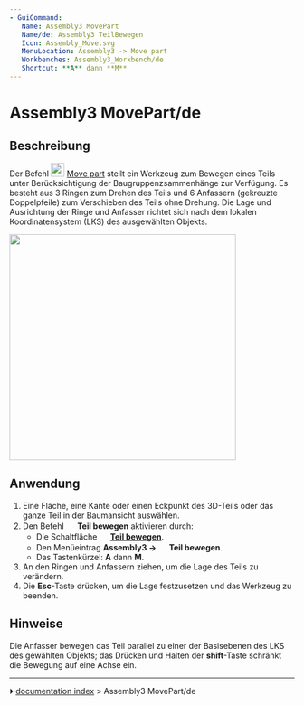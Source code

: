 ```yaml
---
- GuiCommand:
   Name: Assembly3 MovePart
   Name/de: Assembly3 TeilBewegen
   Icon: Assembly_Move.svg
   MenuLocation: Assembly3 -> Move part
   Workbenches: Assembly3_Workbench/de
   Shortcut: **A** dann **M**
---
```


# Assembly3 MovePart/de

## Beschreibung

Der Befehl <img alt="" src=images/Assembly_Move.svg‎‎  style="width:24px;"> [Move part](Assembly3_MovePart.md) stellt ein Werkzeug zum Bewegen eines Teils unter Berücksichtigung der Baugruppenzsammenhänge zur Verfügung.  Es besteht aus 3 Ringen zum Drehen des Teils und 6 Anfassern (gekreuzte Doppelpfeile) zum Verschieben des Teils ohne Drehung.  Die Lage und Ausrichtung der Ringe und Anfasser richtet sich nach dem lokalen Koordinatensystem (LKS) des ausgewählten Objekts.

<img alt="" src=images/Assembly3_MovePart.png  style="width:400px;">

## Anwendung

1.  Eine Fläche, eine Kante oder einen Eckpunkt des 3D-Teils oder das ganze Teil in der Baumansicht auswählen.
2.  Den Befehl <img alt="" src=images/Assembly_Move.svg‎‎  style="width:16px;"> **Teil bewegen** aktivieren durch:
    -   Die Schaltfläche **<img src="images/Assembly_Move.svg‎‎" width=16px> [Teil bewegen](Assembly3_MovePart/de.md)**.
    -   Den Menüeintrag **Assembly3 → <img src="images/Assembly_Move.svg‎‎" width=16px> Teil bewegen**.
    -   Das Tastenkürzel: **A** dann **M**.
3.  An den Ringen und Anfassern ziehen, um die Lage des Teils zu verändern.
4.  Die **Esc**-Taste drücken, um die Lage festzusetzen und das Werkzeug zu beenden.

## Hinweise

Die Anfasser bewegen das Teil parallel zu einer der Basisebenen des LKS des gewählten Objekts; das Drücken und Halten der **shift**-Taste schränkt die Bewegung auf eine Achse ein.



---
⏵ [documentation index](../README.md) > Assembly3 MovePart/de
